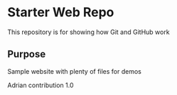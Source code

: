# Starter Web Repo

This repository is for showing how Git and GitHub work

## Purpose

Sample website with plenty of files for demos

Adrian contribution 1.0